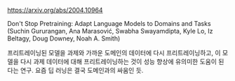 https://arxiv.org/abs/2004.10964

Don't Stop Pretraining: Adapt Language Models to Domains and Tasks (Suchin Gururangan, Ana Marasović, Swabha Swayamdipta, Kyle Lo, Iz Beltagy, Doug Downey, Noah A. Smith)

프리트레이닝된 모델을 과제와 가까운 도메인의 데이터에 다시 프리트레이닝하고, 이 모델을 다시 과제 데이터에 대해 프리트레이닝하는 것이 성능 향상에 유의미한 도움이 된다는 연구. 요즘 딥 러닝은 결국 도메인과의 싸움인 듯.